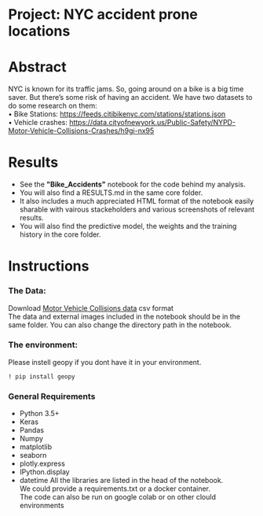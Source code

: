 

Project: NYC accident prone locations 
======================================

Abstract
========

NYC is known for its traffic jams. So, going around on a bike is a big time saver. But there’s some risk of having an accident. We have two datasets to do some research on them: <br>
• Bike Stations: https://feeds.citibikenyc.com/stations/stations.json <br>
• Vehicle crashes: https://data.cityofnewyork.us/Public-Safety/NYPD-Motor-Vehicle-Collisions-Crashes/h9gi-nx95


Results
============

- See the **"Bike_Accidents"** notebook for the code behind my analysis.<br>
- You will also find a RESULTS.md in the same core folder. <br>
- It also includes a much appreciated HTML format of the notebook easily sharable with vairous stackeholders and various screenshots of relevant results. <br>
- You will also find the predictive model, the weights and the training history in the core folder.


Instructions
============

### The Data:
Download [Motor Vehicle Collisions data](https://data.cityofnewyork.us/Public-Safety/NYPD-Motor-Vehicle-Collisions-Crashes/h9gi-nx95) csv format <br>
The data and external images included in the notebook should be in the same folder. You can also change the directory path in the notebook. 

### The environment:
Please instell geopy if you dont have it in your environment.
```
! pip install geopy
```

### General Requirements
+ Python 3.5+
+ Keras
+ Pandas
+ Numpy
+ matplotlib
+ seaborn
+ plotly.express
+ IPython.display 
+ datetime 
All the libraries are listed in the head of the notebook.<br>
We could provide a requirements.txt or a docker container.<br>
The code can also be run on google colab or on other clould environments

